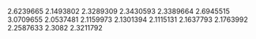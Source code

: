2.6239665
2.1493802
2.3289309
2.3430593
2.3389664
2.6945515
3.0709655
2.0537481
2.1159973
2.1301394
2.1115131
2.1637793
2.1763992
2.2587633
2.3082
2.3211792
